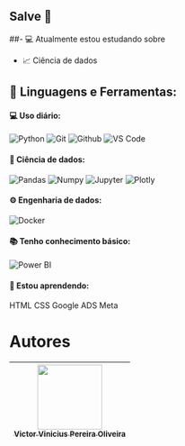 ## Salve 👋
##- :computer: Atualmente estou estudando sobre
- :chart_with_upwards_trend:  Ciência de dados
  
## 🚀 **Linguagens e Ferramentas:**
 #### 💻 Uso diário:
 ![Python](https://img.shields.io/badge/-Python-black?style=flat-square&logo=Python)
 ![Git](https://img.shields.io/badge/-Git-black?style=flat-square&logo=Git)
 ![Github](https://img.shields.io/badge/-Github-black?style=flat-square&logo=Github)
 ![VS Code](https://img.shields.io/badge/-VS%20Code-black?style=flat-square&logo=visual-studio-code)
 
 #### 🎲 Ciência de dados:
 ![Pandas](https://img.shields.io/badge/-Pandas-black?style=flat-square&logo=Pandas)
 ![Numpy](https://img.shields.io/badge/-Numpy-black?style=flat-square&logo=Numpy)
 ![Jupyter](https://img.shields.io/badge/-Jupyter-black?style=flat-square&logo=Jupyter)
 ![Plotly](https://img.shields.io/badge/-Plotly-black?style=flat-square&logo=Plotly)

 #### ⚙️ Engenharia de dados:
 ![Docker](https://img.shields.io/badge/-Docker-black?style=flat-square&logo=Docker)
 
 #### 📚 Tenho conhecimento básico:
 
 ![Power BI](https://img.shields.io/badge/-Power%20BI-black?style=plastic&logo=Power-BI)
  
 #### 🌱 Estou aprendendo:
HTML
CSS
Google ADS
Meta


# Autores
| [<img loading="lazy" src="https://avatars.githubusercontent.com/u/132679374?v=4" width=115><br><sub>Victor Vinicius Pereira Oliveira</sub>](https://github.com/vktorvini) |  
| :---: | 
